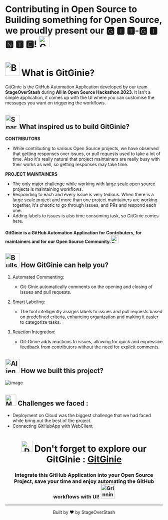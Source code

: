 # Contributing in Open Source to Building something for Open Source, we proudly present our **🅶 🅸 🆃-🅶 🅸 🅽 🅸 🅴!** <img src="https://raw.githubusercontent.com/Tarikul-Islam-Anik/Animated-Fluent-Emojis/master/Emojis/Smilies/Growing%20Heart.png" alt="Growing Heart" width="35" height="35" />

# <img src="https://raw.githubusercontent.com/Tarikul-Islam-Anik/Animated-Fluent-Emojis/master/Emojis/Objects/Bookmark.png" alt="Bookmark" width="45" height="45" /> What is GitGinie?
GitGinie is the GitHub Automation Application developed by our team **StageOverStash** during **All In Open Source Hackathon 2023**. It isn't a simple application, it comes up with the UI where you can customise the messages you want on triggering the workflows.

## <img src="https://raw.githubusercontent.com/Tarikul-Islam-Anik/Animated-Fluent-Emojis/master/Emojis/Activities/Sparkles.png" alt="Sparkles" width="45" height="45" />What inspired us to build GitGinie?

**CONTRIBUTORS**
- While contributing to various Open Source projects, we have observed that getting responses over issues, or pull requests used to take a lot of time. Also it's really natural that project maintainers are really busy with their works as well, so getting responses may take time. 

**PROJECT MAINTAINERS**
- The only major challenge while working with large scale open source projects is maintaining workflows.
- Responding to each and every issue is very tedious. When there is a large scale project and more than one project maintainers are working together, it's chaotic to go through issues, and PRs and respond each one. 
- Adding labels to issues is also time consuming task, so GitGinie comes here.

#### **GitGinie is a GitHub Automation Application for Contributers, for maintainers and for our Open Source Community.**<img src="https://raw.githubusercontent.com/Tarikul-Islam-Anik/Animated-Fluent-Emojis/master/Emojis/Smilies/Growing%20Heart.png" alt="Growing Heart" width="25" height="25" />

## <img src="https://raw.githubusercontent.com/Tarikul-Islam-Anik/Animated-Fluent-Emojis/master/Emojis/Activities/Bullseye.png" alt="Bullseye" width="45" height="45" /> How GitGinie can help you? 

1. Automated Commenting:

   - Git-Ginie automatically comments on the opening and closing of issues and pull requests.

2. Smart Labeling:

   - The tool intelligently assigns labels to issues and pull requests based on predefined criteria, enhancing organization and making it easier to categorize tasks.

3. Reaction Integration:

   - Git-Ginne adds reactions to issues, allowing for quick and expressive feedback from contributors without the need for explicit comments.

## <img src="https://raw.githubusercontent.com/Tarikul-Islam-Anik/Animated-Fluent-Emojis/master/Emojis/Smilies/Alien%20Monster.png" alt="Alien Monster" width="45" height="45" /> How we built this project? 
![image](https://github.com/kunjgit/GitGinie/assets/106090499/fe077123-814c-4398-afae-755c30d403b1)


## <img src="https://raw.githubusercontent.com/Tarikul-Islam-Anik/Animated-Fluent-Emojis/master/Emojis/Objects/Memo.png" alt="Memo" width="35" height="35" /> Challenges we faced : 
- Deployment on Cloud was the biggest challenge that we had faced while bring out the best of the project. 
- Connecting GitHubApp with WebClient

<div align = "center">

# <img src="https://raw.githubusercontent.com/Tarikul-Islam-Anik/Animated-Fluent-Emojis/master/Emojis/Objects/Round%20Pushpin.png" alt="Round Pushpin" width="35" height="35" /> Don't forget to explore our GitGinie : [GitGinie](https://www.gitginie.co/)
### Integrate this GitHub Application into your Open Source Project, save your time and enjoy automating the GitHub workflows with UI! <img src="https://raw.githubusercontent.com/Tarikul-Islam-Anik/Animated-Fluent-Emojis/master/Emojis/Smilies/Grinning%20Face%20with%20Big%20Eyes.png" alt="Grinning Face with Big Eyes" width="45" height="45" />
</div>

<hr>
<div align="center">Built by ❤️ by StageOverStash </div>
